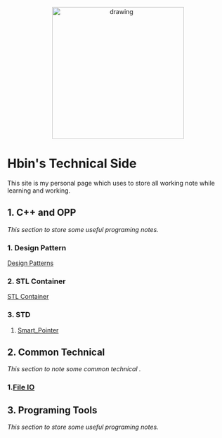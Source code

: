 
<p style="text-align:center;">
<img src="https://assets.pokemon.com/assets/cms2/img/pokedex/full/025.png" alt="drawing" width="300"/>
</p>

# Hbin's Technical Side

This site is my personal page which uses to store all working note while learning and working.


## 1. C++ and OPP
_This section to store some useful programing notes._

### 1. Design Pattern

[Design Patterns](Programming/CPP/Design_Pattern/All_Design_Patterns.md)

### 2. STL Container

[STL Container](Programming/CPP/STL/Containers/C++_STL_Overview.md)

### 3. STD

1. [Smart_Pointer](Programming/CPP/STD/SmartPointer/smart_pointer.md)

## 2. Common Technical
_This section to note some common technical ._

### 1.[File IO](Programming/Common_Technical/File_IO/file_io.md)

## 3. Programing Tools
_This section to store some useful programing notes._


